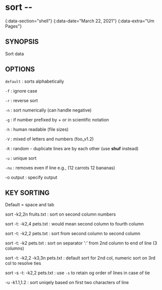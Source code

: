# sort --
{:data-section="shell"}
{:data-date="March 22, 2021"}
{:data-extra="Um Pages"}

## SYNOPSIS

Sort data

## OPTIONS

`default`
: sorts alphabetically

`-f`
: ignore case

`-r`
: reverse sort

`-n`
: sort numerically (can handle negative)

`-g`
: if number prefixed by + or in scientific notation

`-h`
: human readable (file sizes)

`-V`
: mixed of letters and numbers (foo_v1.2)

`-R`
: random - duplicate lines are by each other (use **shuf** instead)

`-u`
: unique sort

`-nu`
: removes even if line e.g., (12 carrots 12 bananas)

-o output
: specify output

## KEY SORTING

Default = space and tab

sort -k2,2n fruits.txt
: sort on second column numbers

sort -t: -k2,4 pets.txt
: would mean second column to fourth column

sort -t: -k2,2 pets.txt
: sort from second column to second column

sort -t: -k2 pets.txt
: sort on separator ':' from 2nd column to end of line (3 columns)

sort -t: -k2,2 -k3,3n pets.txt
: default sort for 2nd col, numeric sort on 3rd col to resolve ties

sort -s -t: -k2,2 pets.txt
: use `-s` to retain og order of lines in case of tie

-u -k1.1,1.2
: sort uniqely based on first two characters of line
